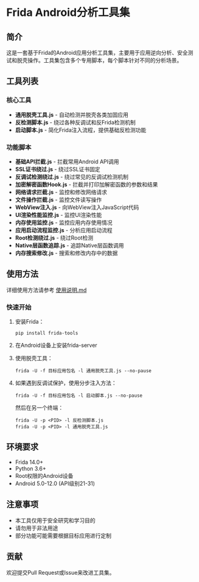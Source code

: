 # Frida Android分析工具集

## 简介

这是一套基于Frida的Android应用分析工具集，主要用于应用逆向分析、安全测试和脱壳操作。工具集包含多个专用脚本，每个脚本针对不同的分析场景。

## 工具列表

### 核心工具

- **通用脱壳工具.js** - 自动检测并脱壳各类加固应用
- **反检测脚本.js** - 绕过各种反调试和反Frida检测机制
- **启动脚本.js** - 简化Frida注入流程，提供基础反检测功能

### 功能脚本

- **基础API拦截.js** - 拦截常用Android API调用
- **SSL证书绕过.js** - 绕过SSL证书固定
- **反调试检测绕过.js** - 绕过常见的反调试检测机制
- **加密解密函数Hook.js** - 拦截并打印加解密函数的参数和结果
- **网络请求拦截.js** - 监控和修改网络请求
- **文件操作拦截.js** - 监控文件读写操作
- **WebView注入.js** - 向WebView注入JavaScript代码
- **UI渲染性能监控.js** - 监控UI渲染性能
- **内存使用监控.js** - 监控应用内存使用情况
- **应用启动流程监控.js** - 分析应用启动流程
- **Root检测绕过.js** - 绕过Root检测
- **Native层函数追踪.js** - 追踪Native层函数调用
- **内存搜索修改.js** - 搜索和修改内存中的数据

## 使用方法

详细使用方法请参考 [使用说明.md](使用说明.md)

### 快速开始

1. 安装Frida：
   ```
   pip install frida-tools
   ```

2. 在Android设备上安装frida-server

3. 使用脱壳工具：
   ```
   frida -U -f 目标应用包名 -l 通用脱壳工具.js --no-pause
   ```

4. 如果遇到反调试保护，使用分步注入方法：
   ```
   frida -U -f 目标应用包名 -l 启动脚本.js --no-pause
   ```
   
   然后在另一个终端：
   ```
   frida -U -p <PID> -l 反检测脚本.js
   frida -U -p <PID> -l 通用脱壳工具.js
   ```

## 环境要求

- Frida 14.0+
- Python 3.6+
- Root权限的Android设备
- Android 5.0-12.0 (API级别21-31)

## 注意事项

- 本工具仅用于安全研究和学习目的
- 请勿用于非法用途
- 部分功能可能需要根据目标应用进行定制

## 贡献

欢迎提交Pull Request或Issue来改进工具集。 